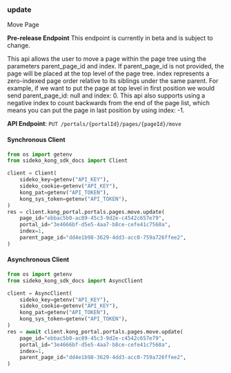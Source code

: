 
### update <a name="update"></a>
Move Page

**Pre-release Endpoint**
This endpoint is currently in beta and is subject to change.

This api allows the user to move a page within the page tree using the parameters parent_page_id and index. If parent_page_id is not provided, the page will be placed at the top level of the page tree. index represents a zero-indexed page order relative to its siblings under the same parent. For example, if we want to put the page at top level in first position we would send parent_page_id: null and index: 0. This api also supports using a negative index to count backwards from the end of the page list, which means you can put the page in last position by using index: -1.

**API Endpoint**: `PUT /portals/{portalId}/pages/{pageId}/move`

#### Synchronous Client

```python
from os import getenv
from sideko_kong_sdk_docs import Client

client = Client(
    sideko_key=getenv("API_KEY"),
    sideko_cookie=getenv("API_KEY"),
    kong_pat=getenv("API_TOKEN"),
    kong_sys_token=getenv("API_TOKEN"),
)
res = client.kong_portal.portals.pages.move.update(
    page_id="ebbac5b0-ac89-45c3-9d2e-c4542c657e79",
    portal_id="3e4666bf-d5e5-4aa7-b8ce-cefe41c7568a",
    index=1,
    parent_page_id="dd4e1b98-3629-4dd3-acc0-759a726ffee2",
)
```

#### Asynchronous Client

```python
from os import getenv
from sideko_kong_sdk_docs import AsyncClient

client = AsyncClient(
    sideko_key=getenv("API_KEY"),
    sideko_cookie=getenv("API_KEY"),
    kong_pat=getenv("API_TOKEN"),
    kong_sys_token=getenv("API_TOKEN"),
)
res = await client.kong_portal.portals.pages.move.update(
    page_id="ebbac5b0-ac89-45c3-9d2e-c4542c657e79",
    portal_id="3e4666bf-d5e5-4aa7-b8ce-cefe41c7568a",
    index=1,
    parent_page_id="dd4e1b98-3629-4dd3-acc0-759a726ffee2",
)
```
